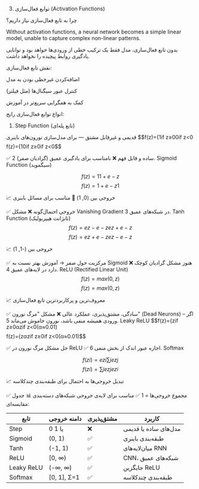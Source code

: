 3. توابع فعال‌سازی (Activation Functions)


 چرا به تابع فعال‌سازی نیاز داریم؟

   Without activation functions, a neural network becomes a simple linear model, unable to capture complex non-linear patterns.
   
  بدون تابع فعال‌سازی، مدل فقط یک ترکیب خطی از ورودی‌ها خواهد بود و توانایی یادگیری روابط پیچیده را نخواهد داشت.

     
 نقش تابع فعال‌سازی:

  اضافه‌کردن غیرخطی بودن به مدل

   کنترل عبور سیگنال‌ها (مثل فیلتر)

   کمک به همگرایی سریع‌تر در آموزش

  انواع توابع فعال‌سازی رایج:

1. Step Function (تابع پله‌ای)

قدیمی و غیرقابل مشتق — برای مدل‌سازی نورون‌های باینری
$$f(z)={1if z≥00if z<0$$
$$f(z)={10​if z≥0if z<0​$$

✅ ساده و قابل فهم
❌ نامناسب برای یادگیری عمیق (گرادیان صفر)
2. Sigmoid Function (سیگموید)

$$f(z)=11+e−z$$
$$f(z)=1+e−z1​$$

📈 خروجی بین (0, 1)
🧠 مناسب برای مسائل باینری

✅ خروجی احتمال‌گونه
❌ مشکل Vanishing Gradient در شبکه‌های عمیق
3. Tanh Function (تانژانت هیپربولیک)
$$f(z)=ez−e−zez+e−z$$
$$f(z)=ez+e−zez−e−z​$$

📈 خروجی بین (-1, 1)

✅ مرکزیت حول صفر → آموزش بهتر نسبت به Sigmoid
❌ هنوز مشکل گرادیان کوچک دارد در لایه‌های عمیق
4. ReLU (Rectified Linear Unit)
$$f(z)=max⁡(0,z)$$
$$f(z)=max(0,z)$$

📈 معروف‌ترین و پرکاربردترین تابع فعال‌سازی

✅ سادگی، مشتق‌پذیری، عملکرد عالی
❌ مشکل "مرگ نورون" (Dead Neurons) – اگر ورودی همیشه منفی باشد، نورون خاموش می‌ماند
5. Leaky ReLU
$$f(z)={zif z≥0αzif z<0(α≈0.01)$$
$$f(z)={zαz​if z≥0if z<0(α≈0.01)​$$

✅ حل مشکل مرگ نورون در ReLU
✅ اجازه عبور اندک از بخش منفی
6. Softmax

$$f(zi)=ezi∑jezj$$
$$f(zi​)=∑j​ezj​ezi​​$$

📈 تبدیل خروجی‌ها به احتمال برای طبقه‌بندی چند‌کلاسه

✅ مجموع خروجی‌ها = 1
✅ مناسب برای لایه‌ی خروجی شبکه‌های دسته‌بندی
📊 جدول مقایسه‌ای:

| تابع       | دامنه خروجی  | مشتق‌پذیری | کاربرد                |
| ---------- | ------------ | ---------- | --------------------- |
| Step       | 0 یا 1       | ❌          | مدل‌های ساده یا قدیمی |
| Sigmoid    | (0, 1)       | ✅          | طبقه‌بندی باینری      |
| Tanh       | (-1, 1)      | ✅          | میان‌لایه‌های RNN     |
| ReLU       | \[0, ∞)      | ✅          | CNN، شبکه‌های عمیق    |
| Leaky ReLU | (-∞, ∞)      | ✅          | جایگزین ReLU          |
| Softmax    | \[0, 1], Σ=1 | ✅          | طبقه‌بندی چندکلاسه    |


